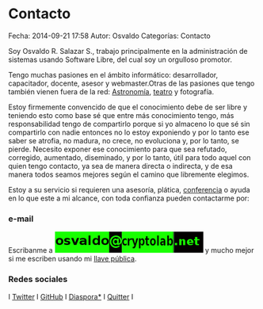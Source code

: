Contacto
==================================

Fecha: 2014-09-21 17:58
Autor: Osvaldo
Categorías: Contacto

Soy Osvaldo R. Salazar S., trabajo principalmente en la administración de sistemas usando Software Libre, del cual soy un orgulloso promotor.

Tengo muchas pasiones en el ámbito informático: desarrollador, capacitador, docente, asesor y webmaster.Otras de las pasiones que tengo también vienen fuera de la red: <a href="https://salazarysanchez.github.io/categorias/astronomia.html">Astronomía</a>, <a href="https://salazarysanchez.github.io/categorias/teatro.html">teatro</a> y fotografía.

Estoy firmemente convencido de que el conocimiento debe de ser libre y teniendo esto como base sé que entre más conocimiento tengo, más responsabilidad tengo de compartirlo porque si yo almaceno lo que sé sin compartirlo con nadie entonces no lo estoy exponiendo y por lo tanto ese saber se atrofia, no madura, no crece, no evoluciona y, por lo tanto, se pierde. Necesito exponer ese conocimiento para que sea refutado, corregido, aumentado, diseminado, y por lo tanto, útil para todo aquel con quien tengo contacto, ya sea de manera directa o indirecta, y de esa manera todos seamos mejores según el camino que libremente elegimos.

Estoy a su servicio si requieren una asesoría, plática, <a href="https://salazarysanchez.github.io/categorias/conferencias.html">conferencia</a> o ayuda en lo que este a mi alcance, con toda confianza pueden contactarme por:

### e-mail

Escribanme a 
<img class="img-responsive" style="margin-left" src="contacto/Correo02.png">
y mucho mejor si me escriben usando mi <a href="contacto/0xA9FA005C.asc">llave pública</a>.

### Redes sociales

I <a href="http://twitter.com/osvaldo_salazar">Twitter</a> I <a href="http://github.com/ChicoXXX">GitHub</a> I <a href="https://poddery.com/people/77a27da593d0e844">Diaspora*</a> I <a href="https://quitter.se/chico">Quitter</a> I
